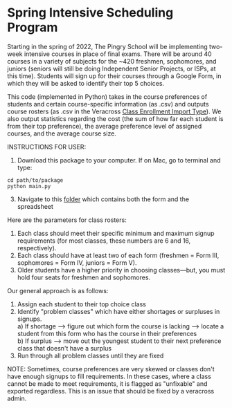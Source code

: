 # Spring Intensive Scheduling Program

Starting in the spring of 2022, The Pingry School will be implementing two-week intensive courses in place of final exams.
There will be around 40 courses in a variety of subjects for the ~420 freshmen, sophomores, and juniors (seniors will still
be doing Independent Senior Projects, or ISPs, at this time). Students will sign up for their courses through a Google Form,
in which they will be asked to identify their top 5 choices.

This code (implemented in Python) takes in the course preferences of students and certain course-specific information (as .csv) and outputs course rosters (as .csv in the Veracross [Class Enrollment Import Type](https://learn.veracross.com/docs/class-enrollment-import-type#uploading-the-data "Class Enrollment Import Type")). We also output statistics regarding the cost (the sum of how far each student is from their top preference), the average preference level of assigned courses, and the average course size.

INSTRUCTIONS FOR USER: 
1) Download this package to your computer. If on Mac, go to terminal and type: <br />
```
cd path/to/package
python main.py
```
3) Navigate to this [folder](https://www.youtube.com/watch?v=dQw4w9WgXcQ) which contains both the form and the spreadsheet


Here are the parameters for class rosters:
1) Each class should meet their specific minimum and maximum signup requirements (for most classes, these numbers are 6 and 16, respectively).
2) Each class should have at least two of each form (freshmen = Form III, sophomores = Form IV, juniors = Form V).
3) Older students have a higher priority in choosing classes––but, you must hold four seats for freshmen and sophomores.

Our general approach is as follows:
1) Assign each student to their top choice class
2) Identify "problem classes" which have either shortages or surpluses in signups. <br />
  a) If shortage --> figure out which form the course is lacking --> locate a student from this form who has the course in their preferences <br />
  b) If surplus --> move out the youngest student to their next preference class that doesn't have a surplus
3) Run through all problem classes until they are fixed

NOTE: Sometimes, course preferences are very skewed or classes don't have enough signups to fill requirements. In these cases, where a class cannot be made to meet requirements, it is flagged as "unfixable" and exported regardless. This is an issue that should be fixed by a veracross admin.


